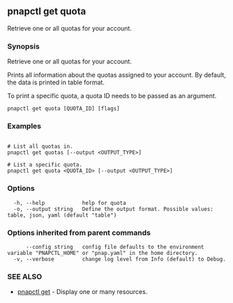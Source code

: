 ## pnapctl get quota

Retrieve one or all quotas for your account.

### Synopsis

Retrieve one or all quotas for your account.

Prints all information about the quotas assigned to your account.
By default, the data is printed in table format.

To print a specific quota, a quota ID needs to be passed as an argument.

```
pnapctl get quota [QUOTA_ID] [flags]
```

### Examples

```

# List all quotas in.
pnapctl get quotas [--output <OUTPUT_TYPE>]

# List a specific quota.
pnapctl get quota <QUOTA_ID> [--output <OUTPUT_TYPE>]
```

### Options

```
  -h, --help            help for quota
  -o, --output string   Define the output format. Possible values: table, json, yaml (default "table")
```

### Options inherited from parent commands

```
      --config string   config file defaults to the environment variable "PNAPCTL_HOME" or "pnap.yaml" in the home directory.
  -v, --verbose         change log level from Info (default) to Debug.
```

### SEE ALSO

* [pnapctl get](pnapctl_get.md)	 - Display one or many resources.

